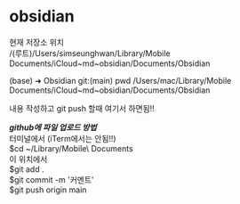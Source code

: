 # obsidian


현재 저장소 위치</br>
/(루트)/Users/simseunghwan/Library/Mobile Documents/iCloud~md~obsidian/Documents/Obsidian

(base) ➜  Obsidian git:(main) pwd
/Users/mac/Library/Mobile Documents/iCloud~md~obsidian/Documents/Obsidian

내용 작성하고 git push 할때 여기서 하면됨!!</br>

***github에  파일 업로드 방법***</br>
터미널에서 (iTerm에서는 안됨!!)</br>
$cd ~/Library/Mobile\ Documents</br>
이 위치에서</br>
$git add .</br>
$git commit -m '커멘트'</br>
$git push origin main</br>







